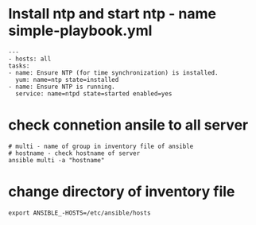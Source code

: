 # Install ntp and start ntp - name simple-playbook.yml
```
---
- hosts: all
tasks:
- name: Ensure NTP (for time synchronization) is installed.
  yum: name=ntp state=installed
- name: Ensure NTP is running.
  service: name=ntpd state=started enabled=yes
```
# check connetion ansile to all server 
```
# multi - name of group in inventory file of ansible
# hostname - check hostname of server
ansible multi -a "hostname"

```
# change directory of inventory file
```
export ANSIBLE_-HOSTS=/etc/ansible/hosts
```

